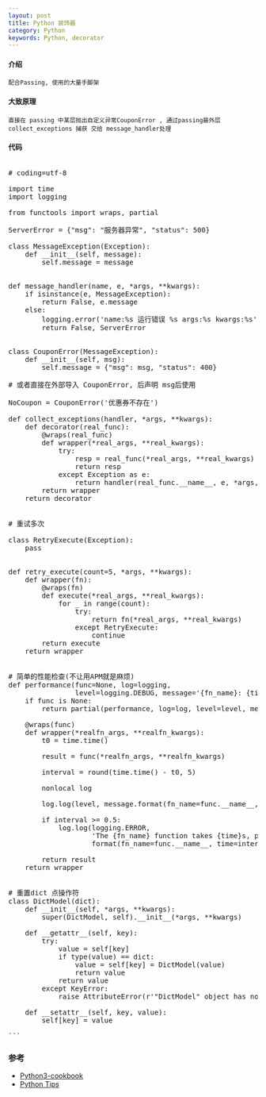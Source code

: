 ```yaml
---
layout: post
title: Python 装饰器
category: Python
keywords: Python, decorator
---
```


#### 介绍

	配合Passing, 使用的大量手脚架

#### 大致原理

    直接在 passing 中某层抛出自定义异常CouponError , 通过passing最外层 collect_exceptions 捕获 交给 message_handler处理


#### 代码

<pre class="prettyprint linenums">

# coding=utf-8

import time
import logging

from functools import wraps, partial

ServerError = {"msg": "服务器异常", "status": 500}

class MessageException(Exception):
    def __init__(self, message):
        self.message = message


def message_handler(name, e, *args, **kwargs):
    if isinstance(e, MessageException):
        return False, e.message
    else:
        logging.error('name:%s 运行错误 %s args:%s kwargs:%s' % (name, e, args, kwargs), exc_info=True)
        return False, ServerError


class CouponError(MessageException):
    def __init__(self, msg):
        self.message = {"msg": msg, "status": 400}

# 或者直接在外部导入 CouponError, 后声明 msg后使用

NoCoupon = CouponError('优惠券不存在')

def collect_exceptions(handler, *args, **kwargs):
    def decorator(real_func):
        @wraps(real_func)
        def wrapper(*real_args, **real_kwargs):
            try:
                resp = real_func(*real_args, **real_kwargs)
                return resp
            except Exception as e:
                return handler(real_func.__name__, e, *args, **kwargs)
        return wrapper
    return decorator


# 重试多次

class RetryExecute(Exception):
    pass


def retry_execute(count=5, *args, **kwargs):
    def wrapper(fn):
        @wraps(fn)
        def execute(*real_args, **real_kwargs):
            for _ in range(count):
                try:
                    return fn(*real_args, **real_kwargs)
                except RetryExecute:
                    continue
        return execute
    return wrapper


# 简单的性能检查(不让用APM就是麻烦)
def performance(func=None, log=logging,
                level=logging.DEBUG, message='{fn_name}: {time}'):
    if func is None:
        return partial(performance, log=log, level=level, message=message)

    @wraps(func)
    def wrapper(*realfn_args, **realfn_kwargs):
        t0 = time.time()

        result = func(*realfn_args, **realfn_kwargs)

        interval = round(time.time() - t0, 5)

        nonlocal log

        log.log(level, message.format(fn_name=func.__name__, time=interval))

        if interval >= 0.5:
            log.log(logging.ERROR,
                    'The {fn_name} function takes {time}s, please timely optimize.'.
                    format(fn_name=func.__name__, time=interval))

        return result
    return wrapper


# 重置dict 点操作符
class DictModel(dict):
    def __init__(self, *args, **kwargs):
        super(DictModel, self).__init__(*args, **kwargs)

    def __getattr__(self, key):
        try:
            value = self[key]
            if type(value) == dict:
                value = self[key] = DictModel(value)
                return value
            return value
        except KeyError:
            raise AttributeError(r'"DictModel" object has no attribute "%s"' % key)

    def __setattr__(self, key, value):
        self[key] = value

```
</pre>

### 参考

- [Python3-cookbook](http://python3-cookbook.readthedocs.io/zh_CN/latest/)
- [Python Tips](http://tips.pyhub.cc/zh/latest/)
